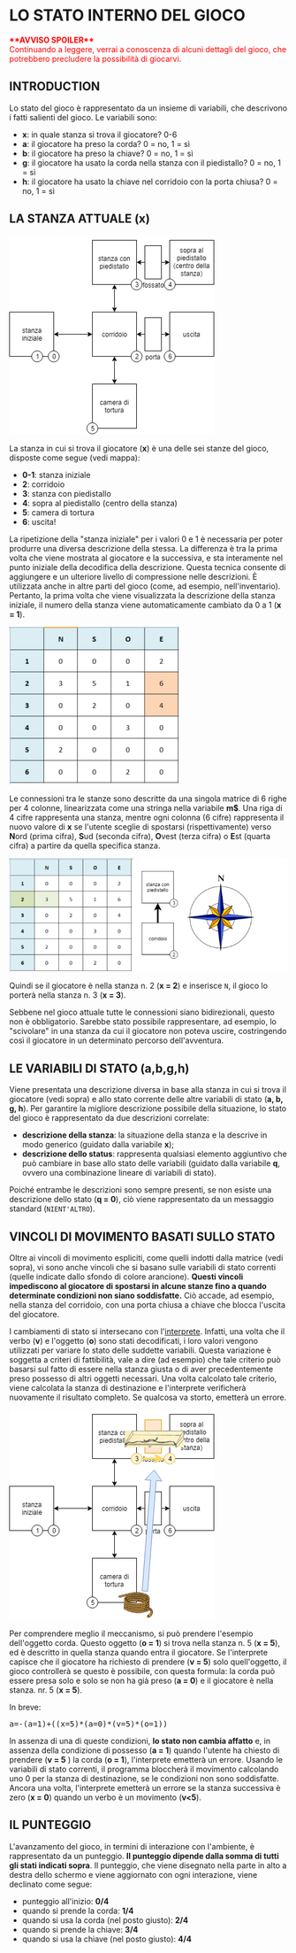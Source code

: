 ﻿# LO STATO INTERNO DEL GIOCO

<div style="color:red; font-weight: bold;">**AVVISO SPOILER**</div>
<div style="color:red;">Continuando a leggere, verrai a conoscenza di alcuni dettagli del gioco, che potrebbero precludere la possibilità di giocarvi.</div>

## INTRODUCTION

Lo stato del gioco è rappresentato da un insieme di variabili, che descrivono i fatti salienti del gioco. Le variabili sono:

- **x**: in quale stanza si trova il giocatore? 0-6
- **a**: il giocatore ha preso la corda? 0 = no, 1 = sì
- **b**: il giocatore ha preso la chiave? 0 = no, 1 = sì
- **g**: il giocatore ha usato la corda nella stanza con il piedistallo? 0 = no, 1 = sì
- **h**: il giocatore ha usato la chiave nel corridoio con la porta chiusa? 0 = no, 1 = sì

## LA STANZA ATTUALE (x)

![the map](map.png)

La stanza in cui si trova il giocatore (**x**) è una delle sei stanze del gioco, disposte come segue (vedi mappa):

* **0-1**: stanza iniziale
* **2**: corridoio
* **3**: stanza con piedistallo
* **4**: sopra al piedistallo (centro della stanza)
* **5**: camera di tortura
* **6**: uscita!

La ripetizione della "stanza iniziale" per i valori 0 e 1 è necessaria per poter produrre una diversa descrizione della stessa. La differenza è tra la prima volta che viene mostrata al giocatore e la successiva, e sta interamente nel punto iniziale della decodifica della descrizione. Questa tecnica consente di aggiungere e un ulteriore livello di compressione nelle descrizioni. È utilizzata anche in altre parti del gioco (come, ad esempio, nell'inventario). Pertanto, la prima volta che viene visualizzata la descrizione della stanza iniziale, il numero della stanza viene automaticamente cambiato da 0 a 1 (**x = 1**).

![Connections between rooms](directions.png)

Le connessioni tra le stanze sono descritte da una singola matrice di 6 righe per 4 colonne, linearizzata come una stringa nella variabile **m$**. Una riga di 4 cifre rappresenta una stanza, mentre ogni colonna (6 cifre) rappresenta il nuovo valore di **x** se l'utente sceglie di spostarsi (rispettivamente) verso **N**ord (prima cifra), **S**ud (seconda cifra), **O**vest (terza cifra) o **E**st (quarta cifra) a partire da quella specifica stanza.

![Example of movement](directions2.png)

Quindi se il giocatore è nella stanza n. 2 (**x = 2**) e inserisce <code>N</code>, il gioco lo porterà nella stanza n. 3 (**x = 3**).

Sebbene nel gioco attuale tutte le connessioni siano bidirezionali, questo non è obbligatorio. Sarebbe stato possibile rappresentare, ad esempio, lo "scivolare" in una stanza da cui il giocatore non poteva uscire, costringendo così il giocatore in un determinato percorso dell'avventura.

## LE VARIABILI DI STATO (a,b,g,h)

Viene presentata una descrizione diversa in base alla stanza in cui si trova il giocatore (vedi sopra) e allo stato corrente delle altre variabili di stato (**a, b, g, h**). Per garantire la migliore descrizione possibile della situazione, lo stato del gioco è rappresentato da due descrizioni correlate:
* **descrizione della stanza**: la situazione della stanza e la descrive in modo generico (guidato dalla variabile **x**);
* **descrizione dello status**: rappresenta qualsiasi elemento aggiuntivo che può cambiare in base allo stato delle variabili (guidato dalla variabile **q**, ovvero una combinazione lineare di variabili di stato).

Poiché entrambe le descrizioni sono sempre presenti, se non esiste una descrizione dello stato (**q = 0**), ciò viene rappresentato da un messaggio standard (<code>NIENT'ALTRO</code>).

## VINCOLI DI MOVIMENTO BASATI SULLO STATO 

Oltre ai vincoli di movimento espliciti, come quelli indotti dalla matrice (vedi sopra), vi sono anche vincoli che si basano sulle variabili di stato correnti (quelle indicate dallo sfondo di colore arancione). **Questi vincoli impediscono al giocatore di spostarsi in alcune stanze fino a quando determinate condizioni non siano soddisfatte.** Ciò accade, ad esempio, nella stanza del corridoio, con una porta chiusa a chiave che blocca l'uscita del giocatore.

I cambiamenti di stato si intersecano con l'[interprete](parser.md). Infatti, una volta che il verbo (**v**) e l'oggetto (**o**) sono stati decodificati, i loro valori vengono utilizzati per variare lo stato delle suddette variabili. Questa variazione è soggetta a criteri di fattibilità, vale a dire (ad esempio) che tale criterio può basarsi sul fatto di essere nella stanza giusta o di aver precedentemente preso possesso di altri oggetti necessari. Una volta calcolato tale criterio, viene calcolata la stanza di destinazione e l'interprete verificherà nuovamente il risultato completo. Se qualcosa va storto, emetterà un errore.

![Example by using the rope](map_rope.png)

Per comprendere meglio il meccanismo, si può prendere l'esempio dell'oggetto corda. Questo oggetto (**o = 1**) si trova nella stanza n. 5 (**x = 5**), ed è descritto in quella stanza quando entra il giocatore. Se l'interprete capisce che il giocatore ha richiesto di prendere (**v = 5**) solo quell'oggetto, il gioco controllerà se questo è possibile, con questa formula: la corda può essere presa solo e solo se non ha già preso (**a = 0**) e il giocatore è nella stanza. nr. 5 (**x = 5**).

In breve:

<pre>a=-(a=1)+((x=5)*(a=0)*(v=5)*(o=1))</pre>

In assenza di una di queste condizioni, **lo stato non cambia affatto** e, in assenza della condizione di possesso (**a = 1**) quando l'utente ha chiesto di prendere (**v = 5** ) la corda (**o = 1**), l'interprete emetterà un errore. Usando le variabili di stato correnti, il programma bloccherà il movimento calcolando uno 0 per la stanza di destinazione, se le condizioni non sono soddisfatte. Ancora una volta, l'interprete emetterà un errore se la stanza successiva è zero (**x = 0**) quando un verbo è un movimento (**v<5**).

## IL PUNTEGGIO

L'avanzamento del gioco, in termini di interazione con l'ambiente, è rappresentato da un punteggio. **Il punteggio dipende dalla somma di tutti gli stati indicati sopra**. Il punteggio, che viene disegnato nella parte in alto a destra dello schermo e viene aggiornato con ogni interazione, viene declinato come segue:
- punteggio all'inizio: **0/4**
- quando si prende la corda: **1/4**
- quando si usa la corda (nel posto giusto): **2/4**
- quando si prende la chiave: **3/4**
- quando si usa la chiave (nel posto giusto): **4/4**
